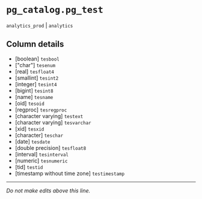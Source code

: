 # `pg_catalog.pg_test`
`analytics_prod` | `analytics`

## Column details
* [boolean]   `tesbool`
* ["char"]    `tesenum`
* [real]      `tesfloat4`
* [smallint]  `tesint2`
* [integer]   `tesint4`
* [bigint]    `tesint8`
* [name]      `tesname`
* [oid]       `tesoid`
* [regproc]   `tesregproc`
* [character varying] `testext`
* [character varying] `tesvarchar`
* [xid]       `tesxid`
* [character] `teschar`
* [date]      `tesdate`
* [double precision] `tesfloat8`
* [interval]  `tesinterval`
* [numeric]   `tesnumeric`
* [tid]       `testid`
* [timestamp without time zone] `testimestamp`

-------------------------------------------------------------------------------
*Do not make edits above this line.*
